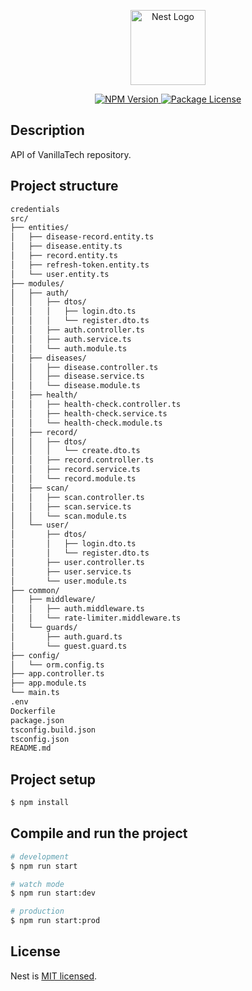 <p align="center">
  <a href="http://nestjs.com/" target="blank"><img src="https://nestjs.com/img/logo-small.svg" width="120" alt="Nest Logo" /></a>
</p>

<p align="center">
  <a href="https://www.npmjs.com/~nestjscore" target="_blank">
    <img src="https://img.shields.io/npm/v/@nestjs/core.svg" alt="NPM Version" />
  </a>
  <a href="https://www.npmjs.com/~nestjscore" target="_blank">
    <img src="https://img.shields.io/npm/l/@nestjs/core.svg" alt="Package License" />
  </a>
</p>

## Description

API of VanillaTech repository.

## Project structure
```bash
credentials
src/
├── entities/
│   ├── disease-record.entity.ts
│   ├── disease.entity.ts
│   ├── record.entity.ts
│   ├── refresh-token.entity.ts
│   └── user.entity.ts
├── modules/
│   ├── auth/
│   │   ├── dtos/
│   │   │   ├── login.dto.ts
│   │   │   └── register.dto.ts
│   │   ├── auth.controller.ts
│   │   ├── auth.service.ts
│   │   └── auth.module.ts
│   ├── diseases/
│   │   ├── disease.controller.ts
│   │   ├── disease.service.ts
│   │   └── disease.module.ts
│   ├── health/
│   │   ├── health-check.controller.ts
│   │   ├── health-check.service.ts
│   │   └── health-check.module.ts
│   ├── record/
│   │   ├── dtos/
│   │   │   └── create.dto.ts
│   │   ├── record.controller.ts
│   │   ├── record.service.ts
│   │   └── record.module.ts
│   ├── scan/
│   │   ├── scan.controller.ts
│   │   ├── scan.service.ts
│   │   └── scan.module.ts
│   └── user/
│       ├── dtos/
│       │   ├── login.dto.ts
│       │   └── register.dto.ts
│       ├── user.controller.ts
│       ├── user.service.ts
│       └── user.module.ts
├── common/
│   ├── middleware/
│   │   ├── auth.middleware.ts
│   │   └── rate-limiter.middleware.ts
│   └── guards/
│       ├── auth.guard.ts
│       └── guest.guard.ts
├── config/
│   └── orm.config.ts
├── app.controller.ts
├── app.module.ts
└── main.ts
.env
Dockerfile
package.json
tsconfig.build.json
tsconfig.json
README.md
```

## Project setup

```bash
$ npm install
```

## Compile and run the project

```bash
# development
$ npm run start

# watch mode
$ npm run start:dev

# production
$ npm run start:prod
```

## License

Nest is [MIT licensed](https://github.com/nestjs/nest/blob/master/LICENSE).
